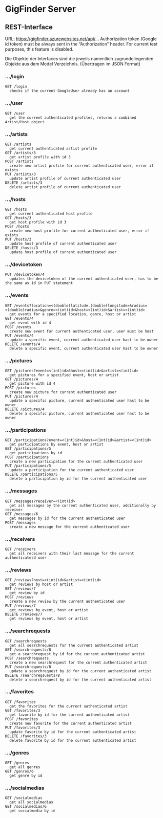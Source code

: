 # GigFinder Server

## REST-Interface

URL: https://gigfinder.azurewebsites.net/api/...
Authorization token (Google id token) must be always sent in the “Authorization” header.
For current test purposes, this feature is disabled.

Die Objekte der Interfaces sind die jeweils namentlich zugrundeliegenden Objekte aus dem Model Verzeichnis. (Übertragen im JSON Format)

### .../login 
	GET /login
	  checks if the current GoogleUser already has an account
	  
### .../user
	GET /user
	  get the current authenticated profiles, returns a combined Artist/Host object

### .../artists 
	GET /artists
	  get current authenticated artist profile
	GET /artists/3
	  get artist profile with id 3
	POST /artists
	  create new artist profile for current authenticated user, error if exists
	PUT /artists/3
	  update artist profile of current authenticated user 
	DELETE /artists/3
	  delete artist profile of current authenticated user 
	  
### .../hosts 
	GET /hosts
	  get current authenticated host profile
	GET /hosts/3
	  get host profile with id 3
	POST /hosts
	  create new host profile for current authenticated user, error if exists
	PUT /hosts/3
	  update host profile of current authenticated user 
	DELETE /hosts/3
	  update host profile of current authenticated user 

### .../devicetoken 
	PUT /devicetoken/4
	  updates the devicetoken of the current authenticated user, has to be the same as id in PUT statement

### .../events
	GET /events?location=<(double)latitude,(double)longitude>&radius=<(double)radius>&genre=<(int)id>&host=<(int)id>&artist=<(int)id>
	  get events for a specified location, genre, host or artist
	GET /events/4
	  get event with id 4
	POST /events
	  create new event for current authenticated user, user must be host
	PUT /events/4
	  update a specific event, current authenticated user hast to be owner
	DELETE /events/4
	  delete a specific event, current authenticated user hast to be owner

### .../pictures
	GET /pictures?event=<(int)id>&host=<(int)id>&artist=<(int)id>
	  get pictures for a specified event, host or artist
	GET /pictures/4
	  get picture with id 4
	POST /pictures
	  create new picture for current authenticated user
	PUT /pictures/4
	  update a specific picture, current authenticated user hast to be owner
	DELETE /pictures/4
	  delete a specific picture, current authenticated user hast to be owner

### .../participations
	GET /participations?event=<(int)id>&host=<(int)id>&artist=<(int)id>
	  get participations by event, host or artist
	GET /participations/5
	  get participations by id
	POST /participations
	  create a new participation for the current authenticated user
	PUT /participations/5
	  update a participation for the current authenticated user
	DELETE /participations/5
	  delete a participation by id for the current authenticated user

### .../messages 
	GET /messages?receiver=<(int)id>
	  get all messages by the current authenticated user, additionally by receiver
	GET /messages/6
	  get messages by id for the current authenticated user
	POST /messages 
	  create a new message for the current authenticated user

### .../receivers 
	GET /receivers
	  get all receivers with their last message for the current authenticatesd user

### .../reviews
	GET /reviews?host=<(int)id>&artist=<(int)id>
	  get reviews by host or artist
	GET /reviews/7
	  get review by id
	POST /reviews
	  create a new review by the current authenticated user
	PUT /reviews/7
	  get reviews by event, host or artist
	DELETE /reviews/7
	  get reviews by event, host or artist

### .../searchrequests
	GET /searchrequests
	  get all searchrequests for the current authenticated artist
	GET /searchrequests/8
	  get a searchrequest by id for the current authenticated artist
	POST /searchrequests
	  create a new searchrequest for the current authenticated artist
	PUT /searchrequests/8
	  update a searchrequest by id for the current authenticated artist
	DELETE /searchreqsuests/8
	  delete a searchrequest by id for the current authenticated artist

### .../favorites 
	GET /favorites
	  get the favorites for the current authenticated artist
	GET /favorites/3
	  get favorite by id for the current authenticated artist
	POST /favorites
	  create new favorite for the current authenticated artist
	PUT /favorites/3
	  update favorite by id for the current authenticated artist
	DELETE /favorites/3
	  delete favorite by id for the current authenticated artist
	  
### .../genres 
	GET /genres
	  get all genres
	GET /genres/6
	  get genre by id
	  
### .../socialmedias 
	GET /socialmedias
	  get all socialmedias
	GET /socialmedias/6
	  get socialmedia by id
